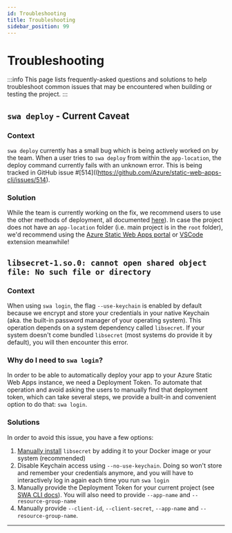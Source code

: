 ```yaml
---
id: Troubleshooting
title: Troubleshooting
sidebar_position: 99
---
```


# Troubleshooting

:::info
This page lists frequently-asked questions and solutions to help troubleshoot common issues that may be encountered when building or testing the project.
:::
## `swa deploy` - Current Caveat

### Context

`swa deploy` currently has a small bug which is being actively worked on by the team. When a user tries to `swa deploy` from within the `app-location`, the deploy command currently fails with an unknown error. This is being tracked in GitHub issue #[514]((https://github.com/Azure/static-web-apps-cli/issues/514). 

### Solution

While the team is currently working on the fix, we recommend users to use the other methods of deployment, all documented [here](https://azure.github.io/static-web-apps-cli/docs/cli/swa-deploy)). In case the project does not have an `app-location` folder (i.e. main project is in the `root` folder), we'd recommend using the [Azure Static Web Apps portal](https://portal.azure.com) or [VSCode](https://docs.microsoft.com/en-us/azure/static-web-apps/getting-started?tabs=vanilla-javascript) extension meanwhile!




## `libsecret-1.so.0: cannot open shared object file: No such file or directory`

### Context

When using `swa login`, the flag `--use-keychain` is enabled by default because we encrypt and store your credentials in your native Keychain (aka. the built-in password manager of your operating system).  This operation depends on a system dependency called `libsecret`. If your system doesn't come bundled `libsecret` (most systems do provide it by default), you will then encounter this error.

### Why do I need to `swa login`?

In order to be able to automatically deploy your app to your Azure Static Web Apps instance, we need a Deployment Token. To automate that operation and avoid asking the users to manually find that deployment token, which can take several steps, we provide a built-in and convenient option to do that: `swa login`.

### Solutions

In order to avoid this issue, you have a few options:
1. [Manually install](https://www.google.com/search?q=instal+libsecret) `libsecret` by adding it to your Docker image or your system (recommended)
2. Disable Keychain access using `--no-use-keychain`. Doing so won't store and remember your credentials anymore, and you will have to interactively log in again each time you run `swa login`
3. Manually provide the Deployment Token for your current project (see [SWA CLI docs](https://azure.github.io/static-web-apps-cli/docs/use/deploy#51-deployment-token)). You will also need to provide `--app-name` and `--resource-group-name`
4. Manually provide `--client-id`, `--client-secret`, `--app-name` and `--resource-group-name`.


---
